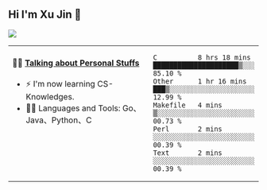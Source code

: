 
## Hi I'm Xu Jin 👋
![](https://komarev.com/ghpvc/?username=jiayouxujin&color=brightgreen&label=PROFILE+VIEWS)



<table align="center">
<tr>
<td valign="top" width="60%">

#### 🏋️‍♀️ <a href="https://github.com/jiayouxujin" target="_blank">Talking about Personal Stuffs</a>
<!-- recent_releases starts -->

- ⚡  I'm now learning CS-Knowledges.  
- 🏊‍♂️ Languages and Tools: Go、Java、Python、C
<!-- recent_releases ends -->
</td>
<td>
 
<!--START_SECTION:waka-->
```text
C          8 hrs 18 mins   █████████████████████▒░░░   85.10 % 
Other      1 hr 16 mins    ███▒░░░░░░░░░░░░░░░░░░░░░   12.99 % 
Makefile   4 mins          ▒░░░░░░░░░░░░░░░░░░░░░░░░   00.73 % 
Perl       2 mins          ░░░░░░░░░░░░░░░░░░░░░░░░░   00.39 % 
Text       2 mins          ░░░░░░░░░░░░░░░░░░░░░░░░░   00.39 % 
```
<!--END_SECTION:waka-->
 
</td>
</tr>
</table>





